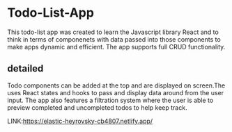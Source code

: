 # Todo-List-App
This todo-list app was created to learn the Javascript library React and to think in terms of componenets with data passed into those components to make apps dynamic and efficient. The app supports full CRUD functionality.
## detailed
Todo components can be added at the top and are displayed on screen.The uses React states and hooks to pass and display data around from the user input. The app also features a filtration system where the user is able to preview completed and uncompleted todos to help keep track.

LINK:https://elastic-heyrovsky-cb4807.netlify.app/
